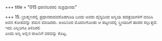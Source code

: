 +++
title = "015 ಧರಣಿಸುರರಲಿ ಸುಪ್ರಧಾನರು"

+++
15. ಬ್ರಾಹ್ಮಣರಲ್ಲಿ ಪ್ರಧಾನರಾದವರೊಡಗೂಡಿ ಬಂದು ಅವರು ದೈನ್ಯದಿಂದ ಅಗ್ನಿಯ ಪದತ್ರಯಗಳಿಗೆ ವಂದಿಸಿ ಅವನ ಕೋಪವನ್ನು ಶಮನ ಮಾಡಿದರು. ಅಂದಿನಿಂದ ಮೊದಲಗೊಂಡು ಆ ಪಟ್ಟಣದಲ್ಲಿ ಸ್ತ್ರೀಯರಿಗೆ ಹಾದರ ಸಲ್ಲುತ್ತದೆ. ಇದು ಎಲ್ಲರಿಗೂ ತಿಳಿದಿರಲಿ   
ಎಂದು ಅಗ್ನಿ ಅಲ್ಲಿನ ರಾಜನಿಗೆ ವರವನ್ನು ಕೊಟ್ಟ.